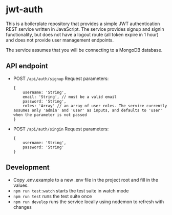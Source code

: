 # jwt-auth

This is a boilerplate repository that provides a simple JWT authentication REST service written in JavaScript. The service provides signup and signin functionality, but does not have a logout route (all token expire in 1 hour) and does not provide user management endpoints.

The service assumes that you will be connecting to a MongoDB database.

## API endpoint

- POST `/api/auth/signup`
  Request parameters:
  ```
  {
      username: 'String',
      email: 'String', // must be a valid email
      password: 'String',
      roles: 'Array' // an array of user roles. The service currently assumes only 'admin' and 'user' as inputs, and defaults to 'user' when the parameter is not passed
  }
  ```
- POST `/api/auth/singin`
  Request parameters:
  ```
  {
      username: 'String',
      password: 'String'
  }
  ```

## Development

- Copy .env.example to a new .env file in the project root and fill in the values.
- `npm run test:watch` starts the test suite in watch mode
- `npm run test` runs the test suite once
- `npm run develop` runs the service locally using nodemon to refresh with changes
